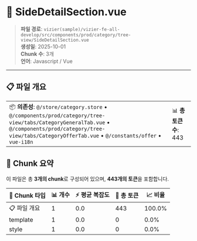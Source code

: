 # 📄 SideDetailSection.vue

> **파일 경로**: `vizier(sample)/vizier-fe-all-develop/src/components/prod/category/tree-view/SideDetailSection.vue`  
> **생성일**: 2025-10-01  
> **Chunk 수**: 3개  
> **언어**: Javascript / Vue
---





## 📋 파일 개요

| | |
|--|--|
| 📦 **의존성**: `@/store/category.store` • `@/components/prod/category/tree-view/tabs/CategoryGeneralTab.vue` • `@/components/prod/category/tree-view/tabs/CategoryOfferTab.vue` • `@/constants/offer` • `vue-i18n` | 📊 **총 토큰 수**: 443 |






## 🧩 Chunk 요약

이 파일은 총 **3개의 chunk**로 구성되어 있으며, **443개의 토큰**을 포함합니다.

| 🧩 Chunk 타입 | 📊 개수 | ⚡ 평균 복잡도 | 📝 총 토큰 | 📈 비율 |
|---------------|--------|-------------|----------|--------|
| 📋 파일 개요 | 1 | 0.0 | 443 | 100.0% |
| template | 1 | 0.0 | 0 | 0.0% |
| style | 1 | 0.0 | 0 | 0.0% |

